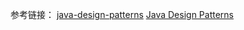参考链接：
[java-design-patterns](https://github.com/iluwatar/java-design-patterns)
[Java Design Patterns](https://java-design-patterns.com/)
